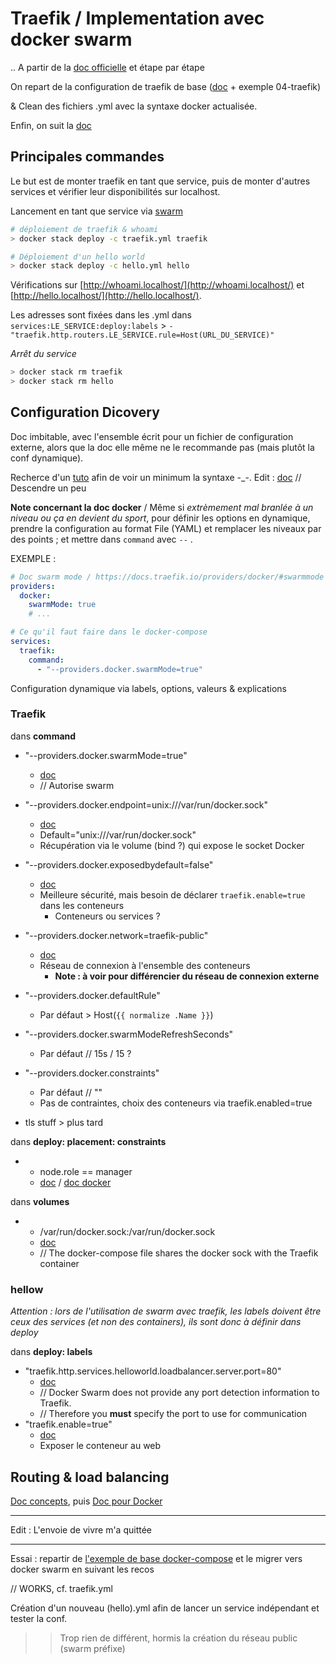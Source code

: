 # Traefik / Implementation avec docker swarm

.. A partir de la [doc officielle](https://docs.traefik.io/providers/docker/#docker-swarm-mode) et étape par étape

On repart de la configuration de traefik de base ([doc](https://docs.traefik.io/getting-started/configuration-overview/) + exemple 04-traefik)

& Clean des fichiers .yml avec la syntaxe docker actualisée.

Enfin, on suit la [doc](https://docs.traefik.io/providers/docker/)



## Principales commandes

Le but est de monter traefik en tant que service, puis de monter d'autres services et vérifier leur disponibilités sur localhost.

Lancement en tant que service via [swarm](https://docs.docker.com/get-started/part4/)

```bash
# déploiement de traefik & whoami
> docker stack deploy -c traefik.yml traefik

# Déploiement d'un hello world
> docker stack deploy -c hello.yml hello
```

Vérifications sur [http://whoami.localhost/](http://whoami.localhost/) et [http://hello.localhost/](http://hello.localhost/).

Les adresses sont fixées dans les .yml dans `services:LE_SERVICE:deploy:labels` > `- "traefik.http.routers.LE_SERVICE.rule=Host(URL_DU_SERVICE)"`

*Arrêt du service*

```bash
> docker stack rm traefik
> docker stack rm hello
```



## Configuration Dicovery

Doc imbitable, avec l'ensemble écrit pour un fichier de configuration externe, alors que la doc elle même ne le recommande pas (mais plutôt la conf dynamique).

Recherce d'un [tuto](https://creekorful.me/how-to-install-traefik-2-docker-swarm/) afin de voir un minimum la syntaxe -_-. Edit : [doc](https://docs.traefik.io/routing/providers/docker/) // Descendre un peu

**Note concernant la doc docker** / Même si *extrèmement mal branlée à un niveau ou ça en devient du sport*, pour définir les options en dynamique, prendre la configuration au format File (YAML) et remplacer les niveaux par des points ; et mettre dans `command` avec `--` .

EXEMPLE :

```yaml
# Doc swarm mode / https://docs.traefik.io/providers/docker/#swarmmode
providers:
  docker:
    swarmMode: true
    # ...

# Ce qu'il faut faire dans le docker-compose
services:
  traefik:
    command:
      - "--providers.docker.swarmMode=true"
```

Configuration dynamique via labels, options, valeurs & explications


### Traefik

dans **command**

- "--providers.docker.swarmMode=true"
  - [doc](https://docs.traefik.io/providers/docker/#docker-swarm-mode)
  - // Autorise swarm

- "--providers.docker.endpoint=unix:///var/run/docker.sock"
  - [doc](https://docs.traefik.io/providers/docker/#provider-configuration)
  - Default="unix:///var/run/docker.sock"
  - Récupération via le volume (bind ?) qui expose le socket Docker

- "--providers.docker.exposedbydefault=false"
  - [doc](https://docs.traefik.io/providers/docker/#exposedbydefault)
  - Meilleure sécurité, mais besoin de déclarer `traefik.enable=true` dans les conteneurs
    - Conteneurs ou services ?

- "--providers.docker.network=traefik-public"
  - [doc](https://docs.traefik.io/providers/docker/#network)
  - Réseau de connexion à l'ensemble des conteneurs
    - **Note : à voir pour différencier du réseau de connexion externe**

- "--providers.docker.defaultRule"
  - Par défaut > Host(`{{ normalize .Name }}`)

- "--providers.docker.swarmModeRefreshSeconds"
  - Par défaut // 15s / 15 ?

- "--providers.docker.constraints"
  - Par défaut // ""
  - Pas de contraintes, choix des conteneurs via traefik.enabled=true

- tls stuff > plus tard


dans **deploy: placement: constraints**

- - node.role == manager
  - [doc](https://docs.traefik.io/providers/docker/#docker-api-access_1) / [doc docker](https://docs.docker.com/compose/compose-file/#placement)




dans **volumes**

- - /var/run/docker.sock:/var/run/docker.sock
  - [doc](https://docs.traefik.io/providers/docker/#provider-configuration)
  - // The docker-compose file shares the docker sock with the Traefik container



### hellow

*Attention : lors de l'utilisation de swarm avec traefik, les labels doivent être ceux des services (et non des containers), ils sont donc à définir dans deploy*

dans **deploy: labels**

- "traefik.http.services.helloworld.loadbalancer.server.port=80"
  - [doc](https://docs.traefik.io/providers/docker/#port-detection_1)
  - // Docker Swarm does not provide any port detection information to Traefik.
  - // Therefore you **must** specify the port to use for communication
- "traefik.enable=true"
  - [doc](https://docs.traefik.io/providers/docker/#exposedbydefault)
  - Exposer le conteneur au web



## Routing & load balancing

[Doc concepts](https://docs.traefik.io/routing/overview/), puis [Doc pour Docker](https://docs.traefik.io/routing/providers/docker/)

---

Edit : L'envoie de vivre m'a quittée

---

Essai : repartir de [l'exemple de base docker-compose](https://docs.traefik.io/user-guides/docker-compose/basic-example/) et le migrer vers docker swarm en suivant les recos

// WORKS, cf. traefik.yml

Création d'un nouveau (hello).yml afin de lancer un service indépendant et tester la conf.

>> Trop rien de différent, hormis la création du réseau public (swarm préfixe)

